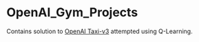 # OpenAI_Gym_Projects

Contains solution to [OpenAI Taxi-v3](https://gym.openai.com/envs/Taxi-v3/) attempted using Q-Learning. 
